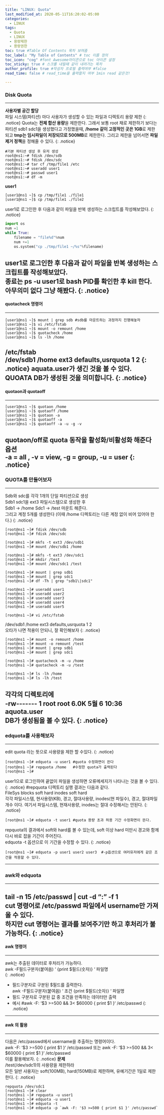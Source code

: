 ```yaml
---
title: "LINUX: Quota"
last_modified_at: 2020-05-11T16:20:02-05:00
categories:
  - LINUX
tags:
  - Quota
  - LINUX
  - 용량제한
  - 용량권한
toc: true #Table Of Contents 목차 보여줌
toc_label: "My Table of Contents" # toc 이름 정의
toc_icon: "cog" #font Awesome아이콘으로 toc 아이콘 설정
toc_sticky: true # 스크롤 내릴때 같이 내려가는 목차
author_profile: true #작성자 프로필 출력여부 #false
read_time: false # read_time을 출력할지 여부 1min read 같은것!

---
```

### Disk Quota
---
**사용자별 공간 할당**  
파일 시스템(파티션) 마다 사용자가 생성할 수 있는 파일과 디렉토리 용량 제한
{: .notice}
Quota는 **전체 합산 용량**을 제한한다. 그래서 보통 root 채로 제한하기 보다는
파티션 sdb1 sdc1을 생성했다고 가정했을때, **/home 같이 고정적인 곳은 1GB**로 제한되고
**tmp는 임시파일이 저장되므로 500MB**로 제한한다. 
그리고 제한을 넘어서면 **파일 제거 정책**을 정해줄 수 있다.
{: .notice}
```console
#기본 파티션 생성 후 유저 생성
root@ns1:~# fdisk /dev/sdb
root@ns1:~# fdisk /dev/sdc
root@ns1:~# tar cf /tmp/file1 /etc
root@ns1:~# useradd user1
root@ns1:~# passwd user1 
root@ns1:~# df -m
```
**user1**
```console
[user1@ns1 ~]$ cp /tmp/file1 ./file1
[user1@ns1 ~]$ cp /tmp/file1 ./file2
```
user1로 로그인한 후 다음과 같이 파일을 반복 생성하는 스크립트를 작성해보았다.
{: .notice}
```python
import os
num =1
while True:
	filename = "file%d"%num
	num +=1
	os.system("cp ./tmp/file1 ~/%s"%filename)
```
user1로 로그인한 후 다음과 같이 파일을 반복 생성하는 스크립트를 작성해보았다.  
**종료는 ps -u user1로 bash PID를 확인한 후 kill 한다.**  
아무의미 없다 그냥 해봤다.
{: .notice}
---
#### quotacheck 명령어
---
```console
[user1@ns1 ~]$ mount | grep sdb #sdb를 마운트하는 과정까지 진행해놓자
[user1@ns1 ~]$ vi /etc/fstab
[user1@ns1 ~]$ mount -o remount /home
[user1@ns1 ~]$ quotacheck /home
[user1@ns1 ~]$ ls -lh /home
```
**/etc/fstab**  
/dev/sdb1 /home ext3 **defaults,usrquota** 1 2
{: .notice}
aquata.user가 생긴 것을 볼 수 있다.  
QUOATA DB가 생성된 것을 의미합니다.
{: .notice}
---
#### quotaon과 quotaoff
---
```console
[user1@ns1 ~]$ quotaon /home
[user1@ns1 ~]$ quotaoff /home
[user1@ns1 ~]$ quotaon -a
[user1@ns1 ~]$ quotaoff -a
[user1@ns1 ~]$ quotaoff -a -u -g -v
```
quotaon/off로 quota 동작을 활성화/비활성화 해준다  
옵션  
-a = all , -v = view, -g = group, -u = user
{: .notice}
---
### QUOTA를 만들어보자
---
Sdb와  sdc를 각각 1개의 단일 파티션으로 생성  
Sdb1 sdc1을 ext3 파일시스템으로 생성한 후  
Sdb1 -> /home Sdc1 -> /test 마운트 해준다.  
그리고 계정 5개를 생성한다 (이때 /home 디렉토리는 다른 계정 없이 비어 있어야 한다.)
{: .notice}
```console
[root@ns1 ~]# fdisk /dev/sdb
[root@ns1 ~]# fdisk /dev/sdc

[root@ns1 ~]# mkfs -t ext3 /dev/sdb1
[root@ns1 ~]# mount /dev/sdb1 /home

[root@ns1 ~]# mkfs -t ext3 /dev/sdc1
[root@ns1 ~]# mkdir /test
[root@ns1 ~]# mount /dev/sdc1 /test

[root@ns1 ~]# mount | grep sdb1
[root@ns1 ~]# mount | grep sdc1  
[root@ns1 ~]# df -Th | grep "sdb1\|sdc1" 
```
```console
[root@ns1 ~]# useradd user1
[root@ns1 ~]# useradd user2
[root@ns1 ~]# useradd user3
[root@ns1 ~]# useradd user4
[root@ns1 ~]# useradd user5

[root@ns1 ~]# vi /etc/fstab
```
/dev/sdb1               /home                   ext3    defaults,usrquota 1 2  
오타가 나면 적용이 안되니, 잘 확인해보자
{: .notice}
```console
[root@ns1 ~]# mount -o remount /home
[root@ns1 ~]# mount -o remount /test
[root@ns1 ~]# mount | grep sdb1
[root@ns1 ~]# mount | grep sdc1

[root@ns1 ~]# quotacheck -m -u /home
[root@ns1 ~]# quotacheck -m -u /test

[root@ns1 ~]# ls -lh /home
[root@ns1 ~]# ls -lh /test
```
각각의 디렉토리에  
-rw------- 1 root root 6.0K  5월  6 10:36 aquota.user  
DB가 생성됨을 볼 수 있다.
{: .notice}
---
### edquota를 사용해보자
---
edit quota 라는 뜻으로 사용량을 제한 할 수있다.
{: .notice}
```console
[root@ns1 ~]# edquota -u user1 #quota 수정화면이 뜬다
[root@ns1 ~]# repquota /home   #수정한 quota가 출력된다
[root@ns1 ~]#
```
user1으로 로그인하여 끝없이 파일을 생성하면 오류메세지가 나타나는 것을 볼 수 있다.
{: .notice}
#repquota 디렉토리 실행 결과는 다음과 같다.  
FileSys blocks soft hard inodes soft hard  
각각 파일시스템, 현사용량(KB), 경고, 절대사용량, inodes(현 파일수), 경고, 절대파일 개수 이다.
여기서 파일시스템, 현재사용량, inodes는 절대 수정해서는 안된다.
{: .notice}
```console
[root@ns1 ~]# edquota -t user1 #quota 용량 초과 허용 기간 수정화면이 뜬다.
```
repquota의 결과에서 soft와 hard를 볼 수 있는데, soft 이상 hard 미만시
경고와 함께 다시 바로 잡을 기간이 주어진다.  
edquota -t 옵션으로 이 기간을 수정할 수 있다.
{: .notice}
```console
[root@ns1 ~]# edquota -p user1 user2 user3  #-p옵션으로 여러유저에게 같은 조건을 적용할 수 있다.
```
---
### awk와 edquota
---
tail -n 15 /etc/passwd | cut -d “:” -f 1  
cut 명령어로 /etc/passwd 파일에서 username만 가져올 수 있다.  
하지만 cut 명령어는 결과를 보여주기만 하고 후처리가 불가능하다.
{: .notice}
---
#### awk 명령어
---
awk는 추출된 데이터로 후처리가 가능하다.  
awk -F필드구분자(붙여씀) ‘ {print $필드(숫자)} ‘ 파일명  
{: .notice}
* 필드구분자로 구분된 $필드를 출력한다.  
awk -F필드구분자(붙여씀) ‘ 조건 {print $필드(숫자)} ‘ 파일명  
* 필드 구분자로 구분된 값 중 조건을 만족하는 데이터만 출력  
* 예시 #awk -F: ‘$3 >=500 && 3< $60000 { print $1 }‘ /etc/passwd
{: .notice}
---
#### awk 의 활용
---
다음은 /etc/passwd에서 username을 추출하는 명령어이다.  
awk -F: ‘$3 >=500 { print $1 }‘ /etc/passwd 또는  
awk -F: ‘$3 >=500 && 3< $60000 { print $1 }‘ /etc/passwd  
이를 활용해보자.
{: .notice}
**문제**  
/test(/dev/sdc1)의 사용량을 제한하라  
모든 일반 사용자는 soft(100MB), hard(150MB)로 제한하며, 유예기간은 1일로 제한한다.
{: .notice}
```console
repquota /dev/sdc1
[root@ns1 ~]# clear
[root@ns1 ~]# repquota -u user1
[root@ns1 ~]# edquota -u user1
[root@ns1 ~]# edquota -t
[root@ns1 ~]# edquota -p `awk -F: '$3 >=500 { print $1 }' /etc/passwd`
```
